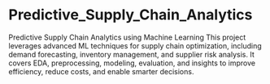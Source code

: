 # Predictive_Supply_Chain_Analytics
Predictive Supply Chain Analytics using Machine Learning This project leverages advanced ML techniques for supply chain optimization, including demand forecasting, inventory management, and supplier risk analysis. It covers EDA, preprocessing, modeling, evaluation, and insights to improve efficiency, reduce costs, and enable smarter decisions.
